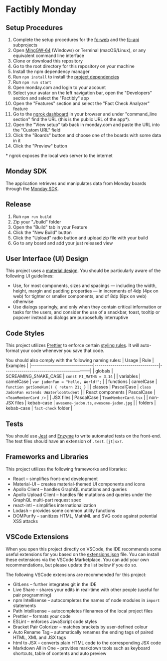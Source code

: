 # Factibly Monday

## Setup Procedures

1. Complete the setup procedures for the [fc-web](https://github.com/Sapphire-Labs/Hackathon/blob/master/FE/README.md) and the [fc-api](https://github.com/Sapphire-Labs/Hackathon/blob/master/BE/README.md) subprojects
2. Open [MingGW-64](https://sourceforge.net/projects/mingw-w64/) (Windows) or Terminal (macOS/Linux), or any equivalent command line interface
3. Clone or download this repository
4. Go to the root directory for this repository on your machine
5. Install the npm dependency manager
6. Run `npm install` to install the [project dependencies](package.json)
7. Run `npm run start`
8. Open monday.com and login to your account
9. Select your avatar on the left navigation bar, open the "Developers" section and select the "Factibly" app
10. Open the "Features" section and select the "Fact Check Analyzer" feature
11. Go to the [ngrok dashboard](http://localhost:4040/status) in your browser and under "command_line section" find the URL (this is the public URL of the app\*).
12. Open the "View setup" tab back in monday.com and paste the URL into the "Custom URL" field
13. Click the "Boards" button and choose one of the boards with some data in it
14. Click the "Preview" button

\* ngrok exposes the local web server to the internet

## Monday SDK

The application retrieves and manipulates data from Monday boards through the [Monday SDK](https://monday.com/developers/apps/intro).

## Release

1. Run `npm run build`
2. Zip your "./build" folder
3. Open the "Build" tab in your Feature
4. Click the "New Build" button
5. Click the "Upload" radio button and upload zip file with your build
6. Go to any board and add your just released view

## User Interface (UI) Design

This project uses a [material design](https://material.io/design/foundation-overview/). You should be particularly aware
of the following UI guidelines:

- Use, for most components, sizes and spacings &mdash; including the width, height, margin and padding properties
  &mdash; in increments of 4dp (4px on web) for tighter or smaller components, and of 8dp (8px on web) otherwise
- Use dialogs sparingly, and only when they contain critical information or tasks for the users, and consider    the use of
  a snackbar, toast, tooltip or popover instead as dialogs are purposefully interruptive

## Code Styles

This project utilizes [Prettier](https://prettier.io/) to enforce certain
[styling rules](.pretterric.json). It will auto-format your code whenever you save that code.

You should also comply with the following naming rules:
| Usage                         | Rule                           | Examples                                  |
|-------------------------------|--------------------------------|-------------------------------------------|
| globals                       | SCREAMING_SNAKE_CASE           | `const PI_MATHS = 3.14`                   |
| variables                     | camelCase                      | `var jadonFan = "Hello, World!";`         |
| functions                     | camelCase                      | `function getSomeNum() { return 21; }`    |
| classes                       | PascalCase                     | `class JadonFan extends UWaterlooStudent` |
| React components              | PascalCase                     | `<TeamMemberCard />`                      |
| JSX files                     | PascalCase                     | `TeamMemberCard.tsx`                      |
| non-JSX files                 | kebab-case                     | `awesome-jadon.ts`, `awesome-jadon.jpg`   |
| folders                       | kebab-case                     | `fact-check` folder                       |

## Tests

You should use [Jest](https://jestjs.io/) and [Enzyme](https://enzymejs.github.io/enzyme/) to write automated tests on
the front-end. The test files should have an extension of `.test.[jt]sx?`.

## Frameworks and Libraries

This project utilizes the following frameworks and libraries:

- React &ndash; simplifies front-end development
- Material-UI &ndash; creates material-themed UI components and icons
- Apollo Client &ndash; handles GraphQL mutations and queries
- Apollo Upload Client &ndash; handles file mutations and queries under the GraphQL multi-part request spec
- react-intl &ndash; simplifies internationalization
- Lodash &ndash; provides some common utility functions
- DOMPurify &ndash; sanitizes HTML, MathML and SVG code against potential XSS attacks

## VSCode Extensions

When you open this project directly on VSCode, the IDE recommends some useful extensions for you based on the
[extensions.json](.vscode/extensions.json) file. You can install these extensions via the VSCode Marketplace. You can
add your own recommendations, but please update the list below if you do so.

The following VSCode extensions are recommended for this project:

- GitLens &ndash; further integrates git in the IDE
- Live Share &ndash; shares your edits in real-time with other people (useful for pair programming)
- npm Intellisense &ndash; autocompletes the names of node modules in `import` statements
- Path Intellisense &ndash; autocompletes filenames of the local project files
- Prettier &ndash; formats your code
- ESLint &ndash; enforces JavaScript code styles
- Bracket Pair Colorizer &ndash; matches brackets by user-defined colour
- Auto Rename Tag &ndash; automatically renames the ending tags of paired HTML, XML and JSX tags
- html to JSX &ndash; converts plain HTML code to the corresponding JSX code
- Markdown All in One &ndash; provides markdown tools such as keyboard shortcuts, table of contents and auto preview

